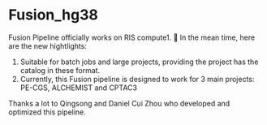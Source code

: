 # Fusion_hg38

Fusion Pipeline officially works on RIS compute1. :hugs: In the mean time, here are the new hightlights:

1. Suitable for batch jobs and large projects, providing the project has the catalog in these format.
2. Currently, this Fusion pipeline is designed to work for 3 main projects: PE-CGS, ALCHEMIST and CPTAC3


Thanks a lot to Qingsong and Daniel Cui Zhou who developed and optimized this pipeline.
